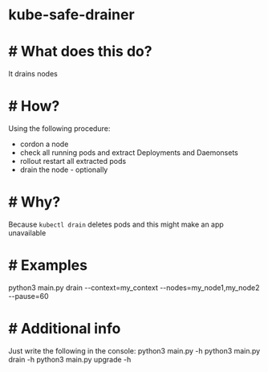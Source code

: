# kube-safe-drainer

# # What does this do?
It drains nodes

# # How?
Using the following procedure:
- cordon a node
- check all running pods and extract Deployments and Daemonsets
- rollout restart all extracted pods
- drain the node - optionally

# # Why?
Because `kubectl drain` deletes pods and this might make an app unavailable

# # Examples
python3 main.py drain --context=my_context --nodes=my_node1,my_node2 --pause=60

# # Additional info
Just write the following in the console:
python3 main.py -h
python3 main.py drain -h
python3 main.py upgrade -h